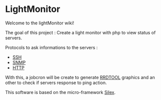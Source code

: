 # LightMonitor

Welcome to the lightMonitor wiki!

The goal of this project : Create a light monitor with php to view status of servers.

Protocols to ask informations to the servers :

- [SSH](http://fr.wikipedia.org/wiki/Ssh)
- [SNMP](http://fr.wikipedia.org/wiki/Snmp)
- [HTTP](http://fr.wikipedia.org/wiki/Hypertext_Transfer_Protocol)

With this, a jobcron will be create to generate [RRDTOOL](http://www.mrtg.org/rrdtool/) graphics and an other to check if servers response to ping action.


This software is based on the micro-framework [Silex](http://silex-project.org/).